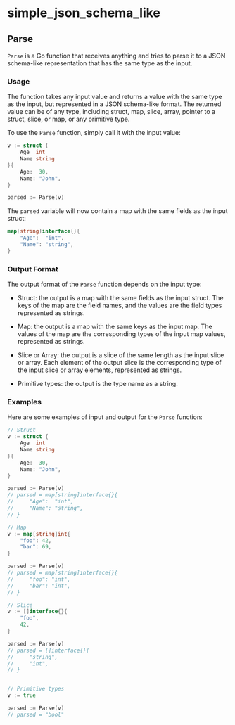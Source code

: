 # simple_json_schema_like

## Parse

`Parse` is a Go function that receives anything and tries to parse it to a JSON schema-like representation that has the same type as the input.

### Usage

The function takes any input value and returns a value with the same type as the input, but represented in a JSON schema-like format. The returned value can be of any type, including struct, map, slice, array, pointer to a struct, slice, or map, or any primitive type.

To use the `Parse` function, simply call it with the input value:

```go
v := struct {
    Age  int
    Name string
}{
    Age:  30,
    Name: "John",
}

parsed := Parse(v)
```

The `parsed` variable will now contain a map with the same fields as the input struct:

```go
map[string]interface{}{
    "Age":  "int",
    "Name": "string",
}
```

### Output Format

The output format of the `Parse` function depends on the input type:

- Struct: the output is a map with the same fields as the input struct. The keys of the map are the field names, and the values are the field types represented as strings.

- Map: the output is a map with the same keys as the input map. The values of the map are the corresponding types of the input map values, represented as strings.

- Slice or Array: the output is a slice of the same length as the input slice or array. Each element of the output slice is the corresponding type of the input slice or array elements, represented as strings.

- Primitive types: the output is the type name as a string.

### Examples

Here are some examples of input and output for the `Parse` function:

```go
// Struct
v := struct {
    Age  int
    Name string
}{
    Age:  30,
    Name: "John",
}

parsed := Parse(v)
// parsed = map[string]interface{}{
//     "Age":  "int",
//     "Name": "string",
// }

// Map
v := map[string]int{
    "foo": 42,
    "bar": 69,
}

parsed := Parse(v)
// parsed = map[string]interface{}{
//     "foo": "int",
//     "bar": "int",
// }

// Slice
v := []interface{}{
    "foo",
    42,
}

parsed := Parse(v)
// parsed = []interface{}{
//     "string",
//     "int",
// }


// Primitive types
v := true

parsed := Parse(v)
// parsed = "bool"
```